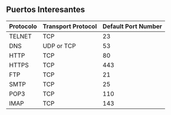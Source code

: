 <h2>Puertos Interesantes</h2>

| **Protocolo** | **Transport Protocol** | **Default Port Number** |
| ------------- | ---------------------- | ----------------------- |
| TELNET        | TCP                    | 23                      |
| DNS           | UDP or TCP             | 53                      |
| HTTP          | TCP                    | 80                      |
| HTTPS         | TCP                    | 443                     |
| FTP           | TCP                    | 21                      |
| SMTP          | TCP                    | 25                      |
| POP3          | TCP                    | 110                     |
| IMAP          | TCP                    | 143                     |

